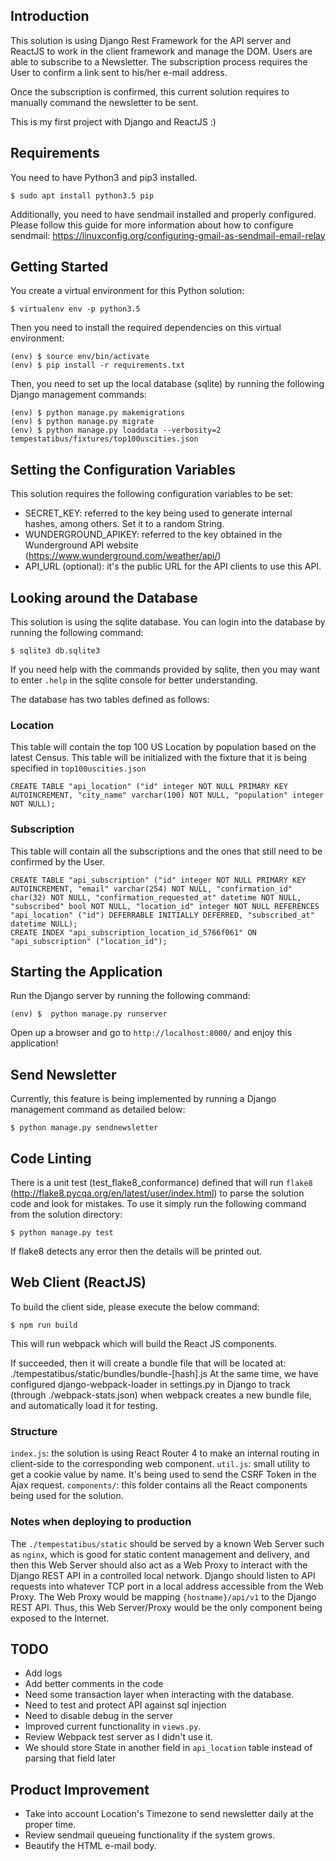 ## Introduction

This solution is using Django Rest Framework for the API server and ReactJS to work in the client framework and manage the DOM.
Users are able to subscribe to a Newsletter. The subscription process requires the User to confirm a link sent to his/her e-mail address.


Once the subscription is confirmed, this current solution requires to manually command the newsletter to be sent.


This is my first project with Django and ReactJS :)

## Requirements

You need to have Python3 and pip3 installed.
```
$ sudo apt install python3.5 pip
```


Additionally, you need to have sendmail installed and properly configured.
Please follow this guide for more information about how to configure sendmail: https://linuxconfig.org/configuring-gmail-as-sendmail-email-relay

## Getting Started

You create a virtual environment for this Python solution:
```
$ virtualenv env -p python3.5
```

Then you need to install the required dependencies on this virtual environment:
```
(env) $ source env/bin/activate
(env) $ pip install -r requirements.txt
```

Then, you need to set up the local database (sqlite) by running the following Django management commands:
```
(env) $ python manage.py makemigrations
(env) $ python manage.py migrate
(env) $ python manage.py loaddata --verbosity=2 tempestatibus/fixtures/top100uscities.json
```

## Setting the Configuration Variables

This solution requires the following configuration variables to be set:
* SECRET_KEY: referred to the key being used to generate internal hashes, among others. Set it to a random String.
* WUNDERGROUND_APIKEY: referred to the key obtained in the Wunderground API website (https://www.wunderground.com/weather/api/)
* API_URL (optional): it's the public URL for the API clients to use this API.

## Looking around the Database

This solution is using the sqlite database. You can login into the database by running the following command:
```
$ sqlite3 db.sqlite3
```
If you need help with the commands provided by sqlite, then you may want to enter `.help` in the sqlite console for better understanding.


The database has two tables defined as follows:

### Location

This table will contain the top 100 US Location by population based on the latest Census. This table will be initialized with the fixture that it is being specified in `top100uscities.json`
```
CREATE TABLE "api_location" ("id" integer NOT NULL PRIMARY KEY AUTOINCREMENT, "city_name" varchar(100) NOT NULL, "population" integer NOT NULL);
```

### Subscription

This table will contain all the subscriptions and the ones that still need to be confirmed by the User. 
```
CREATE TABLE "api_subscription" ("id" integer NOT NULL PRIMARY KEY AUTOINCREMENT, "email" varchar(254) NOT NULL, "confirmation_id" char(32) NOT NULL, "confirmation_requested_at" datetime NOT NULL, "subscribed" bool NOT NULL, "location_id" integer NOT NULL REFERENCES "api_location" ("id") DEFERRABLE INITIALLY DEFERRED, "subscribed_at" datetime NULL);
CREATE INDEX "api_subscription_location_id_5766f061" ON "api_subscription" ("location_id");
```

## Starting the Application

Run the Django server by running the following command:
```
(env) $  python manage.py runserver
```

Open up a browser and go to `http://localhost:8000/` and enjoy this application!

## Send Newsletter

Currently, this feature is being implemented by running a Django management command as detailed below:
```
$ python manage.py sendnewsletter
```

## Code Linting

There is a unit test (test_flake8_conformance) defined that will run `flake8` (http://flake8.pycqa.org/en/latest/user/index.html) to parse the solution code and look for mistakes. To use it simply run the following command from the solution directory:
```
$ python manage.py test
```

If flake8 detects any error then the details will be printed out.

## Web Client (ReactJS)

To build the client side, please execute the below command:
```
$ npm run build
```

This will run webpack which will build the React JS components.

If succeeded, then it will create a bundle file that will be located at: ./tempestatibus/static/bundles/bundle-[hash].js
At the same time, we have configured django-webpack-loader in settings.py in Django to track (through ./webpack-stats.json) when webpack creates a new bundle file, and automatically load it for testing.

### Structure

`index.js`: the solution is using React Router 4 to make an internal routing in client-side to the corresponding web component.
`util.js`: small utility to get a cookie value by name. It's being used to send the CSRF Token in the Ajax request.
`components/`: this folder contains all the React components being used for the solution.

### Notes when deploying to production

The `./tempestatibus/static` should be served by a known Web Server such as `nginx`, which is good for static content management and delivery, and then this Web Server should also act as a Web Proxy to interact with the Django REST API in a controlled local network. Django should listen to API requests into whatever TCP port in a local address accessible from the Web Proxy. The Web Proxy would be mapping `{hostname}/api/v1` to the Django REST API. Thus, this Web Server/Proxy would be the only component being exposed to the Internet.


## TODO
- Add logs
- Add better comments in the code
- Need some transaction layer when interacting with the database.
- Need to test and protect API against sql injection
- Need to disable debug in the server
- Improved current functionality in `views.py`.
- Review Webpack test server as I didn't use it.
- We should store State in another field in `api_location` table instead of parsing that field later

## Product Improvement
- Take into account Location's Timezone to send newsletter daily at the proper time.
- Review sendmail queueing functionality if the system grows.
- Beautify the HTML e-mail body.



